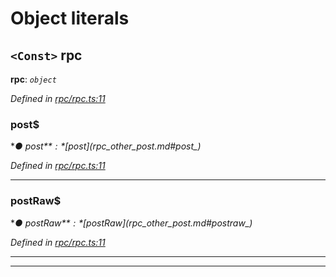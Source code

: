 

# Object literals

<a id="rpc"></a>

## `<Const>` rpc

**rpc**: *`object`*

*Defined in [rpc/rpc.ts:11](https://github.com/paritytech/js-libs/blob/4ca2ba2/packages/light.js/src/rpc/rpc.ts#L11)*

<a id="rpc.post_"></a>

###  post$

**● post$**: *[post$](_rpc_other_post_.md#post_)*

*Defined in [rpc/rpc.ts:11](https://github.com/paritytech/js-libs/blob/4ca2ba2/packages/light.js/src/rpc/rpc.ts#L11)*

___
<a id="rpc.postraw_"></a>

###  postRaw$

**● postRaw$**: *[postRaw$](_rpc_other_post_.md#postraw_)*

*Defined in [rpc/rpc.ts:11](https://github.com/paritytech/js-libs/blob/4ca2ba2/packages/light.js/src/rpc/rpc.ts#L11)*

___

___

